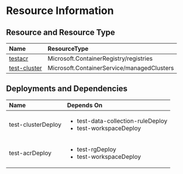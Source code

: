 # Resource Information

## Resource and Resource Type

| Name         | ResourceType |
|:-------------|:-------------|
| [testacr](https://portal.azure.com/#@microsoft.onmicrosoft.com/resource/subscriptions/1111/resourceGroups/test-rg/providers/Microsoft.ContainerRegistry/registries/testacr) |  Microsoft.ContainerRegistry/registries |
| [test-cluster](https://portal.azure.com/#@microsoft.onmicrosoft.com/resource/subscriptions/1111/resourceGroups/test-rg/providers/Microsoft.ContainerService/managedClusters/test-cluster) |  Microsoft.ContainerService/managedClusters |


## Deployments and Dependencies

| Name                  | Depends On  |
|:----------------------|:------------|
| test-clusterDeploy | <ul><li>test-data-collection-ruleDeploy</li><li>test-workspaceDeploy</li></ul>  |
| test-acrDeploy | <ul><li>test-rgDeploy</li><li>test-workspaceDeploy</li></ul>  |
